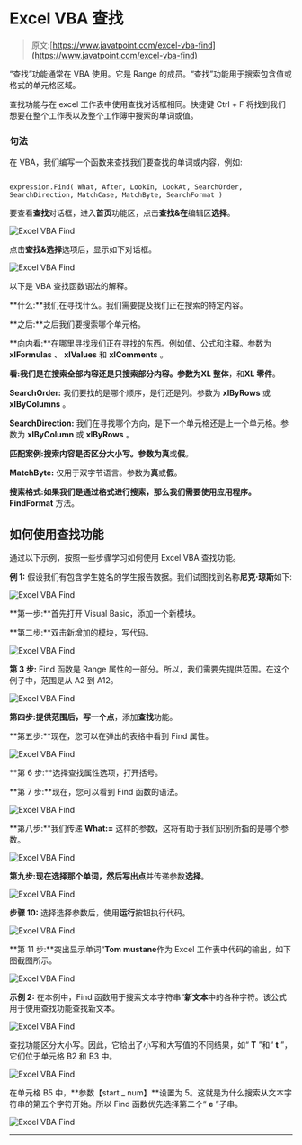 # Excel VBA 查找

> 原文:[https://www.javatpoint.com/excel-vba-find](https://www.javatpoint.com/excel-vba-find)

“查找”功能通常在 VBA 使用。它是 Range 的成员。“查找”功能用于搜索包含值或格式的单元格区域。

查找功能与在 excel 工作表中使用查找对话框相同。快捷键 Ctrl + F 将找到我们想要在整个工作表以及整个工作簿中搜索的单词或值。

### 句法

在 VBA，我们编写一个函数来查找我们要查找的单词或内容，例如:

```

expression.Find( What, After, LookIn, LookAt, SearchOrder, SearchDirection, MatchCase, MatchByte, SearchFormat )  

```

要查看**查找**对话框，进入**首页**功能区，点击**查找&在**编辑区**选择**。

![Excel VBA Find](img/ce6d85297c2a57ac3ca30e2edb64f222.png)

点击**查找&选择**选项后，显示如下对话框。

![Excel VBA Find](img/d4b5051ca0b29367b410d67e78d16128.png)

以下是 VBA 查找函数语法的解释。

**什么:**我们在寻找什么。我们需要提及我们正在搜索的特定内容。

**之后:**之后我们要搜索哪个单元格。

**向内看:**在哪里寻找我们正在寻找的东西。例如值、公式和注释。参数为 **xlFormulas** 、 **xlValues** 和 **xlComments** 。

**看:**我们是在搜索全部内容还是只搜索部分内容。参数为**XL 整体**，和**XL 零件**。

**SearchOrder:** 我们要找的是哪个顺序，是行还是列。参数为 **xlByRows** 或 **xlByColumns** 。

**SearchDirection:** 我们在寻找哪个方向，是下一个单元格还是上一个单元格。参数为 **xlByColumn** 或 **xlByRows** 。

**匹配案例:**搜索内容是否区分大小写。参数为**真**或**假**。

**MatchByte:** 仅用于双字节语言。参数为**真**或**假**。

**搜索格式:**如果我们是通过格式进行搜索，那么我们需要使用**应用程序。FindFormat** 方法。

## 如何使用查找功能

通过以下示例，按照一些步骤学习如何使用 Excel VBA 查找功能。

**例 1:** 假设我们有包含学生姓名的学生报告数据。我们试图找到名称**尼克·琼斯**如下:

![Excel VBA Find](img/05178d1ea0a44f855d382a7f017f5fc0.png)

**第一步:**首先打开 Visual Basic，添加一个新模块。

**第二步:**双击新增加的模块，写代码。

![Excel VBA Find](img/63445c738a7ca5728725e34af233d270.png)

**第 3 步:** Find 函数是 Range 属性的一部分。所以，我们需要先提供范围。在这个例子中，范围是从 A2 到 A12。

![Excel VBA Find](img/c491a2a6d68826067aa068c10ff4cf6b.png)

**第四步:**提供范围后，写一个**点**，添加**查找**功能。

**第五步:**现在，您可以在弹出的表格中看到 Find 属性。

![Excel VBA Find](img/14c33ac7f227229430848ace6e0821eb.png)

**第 6 步:**选择查找属性选项，打开括号。

**第 7 步:**现在，您可以看到 Find 函数的语法。

![Excel VBA Find](img/ff1677e6d74e3e2f11d6dac22ed08e86.png)

**第八步:**我们传递 **What:=** 这样的参数，这将有助于我们识别所指的是哪个参数。

![Excel VBA Find](img/c405e518ab7eaac086d8a78c79b329bd.png)

**第九步:**现在选择那个单词，然后写出**点**并传递参数**选择**。

![Excel VBA Find](img/4a676d14888223e831514f2ec3170e0f.png)

**步骤 10:** 选择选择参数后，使用**运行**按钮执行代码。

![Excel VBA Find](img/7f04596e73841fda305bfd9975f7f347.png)

**第 11 步:**突出显示单词“**Tom mustane**作为 Excel 工作表中代码的输出，如下图截图所示。

![Excel VBA Find](img/0636eed4d1c331aad1139f3f901f2eb2.png)

**示例 2:** 在本例中，Find 函数用于搜索文本字符串“**新文本**中的各种字符。该公式用于使用查找功能查找新文本。

![Excel VBA Find](img/90c5db44293c17e2c31b399362d7a422.png)

查找功能区分大小写。因此，它给出了小写和大写值的不同结果，如“ **T** ”和“ **t** ”，它们位于单元格 B2 和 B3 中。

![Excel VBA Find](img/70be71e8d3538cfad262a414c06899ca.png)

在单元格 B5 中，**参数【start _ num】**设置为 5。这就是为什么搜索从文本字符串的第五个字符开始。所以 Find 函数优先选择第二个“ **e** ”子串。

![Excel VBA Find](img/435af348d1b919bcee6d40561cf5b58d.png)

* * *